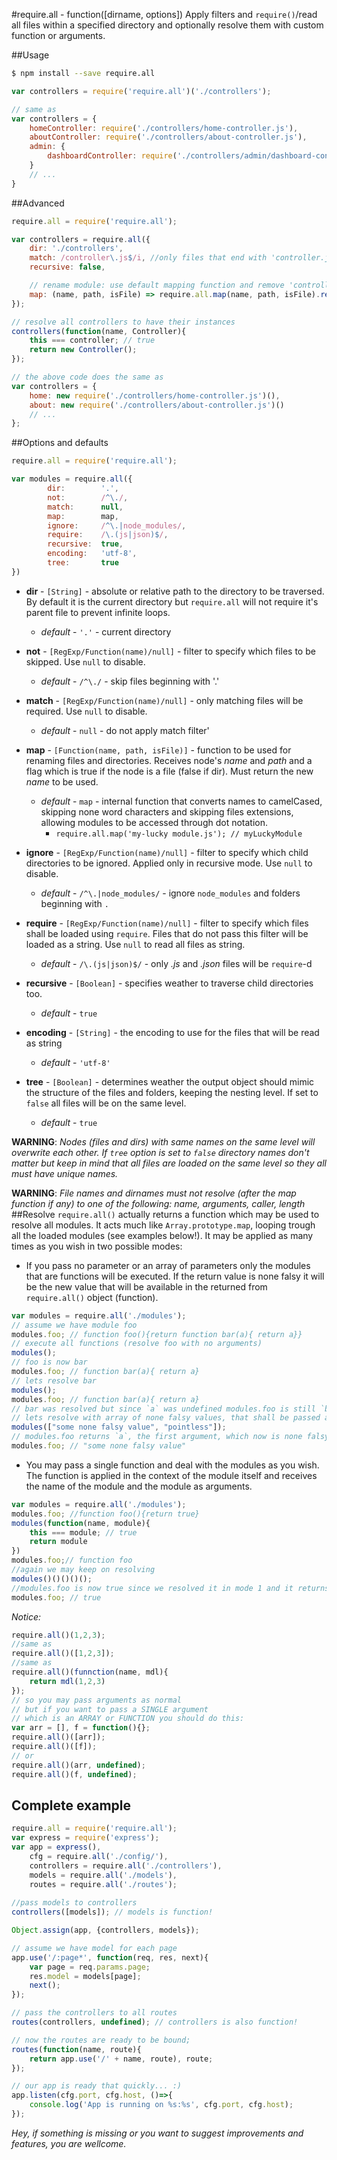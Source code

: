 #require.all - function([dirname, options])
Apply filters and `require()`/read all files within a specified directory and optionally resolve them with custom function or arguments.

##Usage
```sh
$ npm install --save require.all
```
```js
var controllers = require('require.all')('./controllers');

// same as
var controllers = {
    homeController: require('./controllers/home-controller.js'),
    aboutController: require('./controllers/about-controller.js'),
    admin: {
        dashboardController: require('./controllers/admin/dashboard-controller.js')
    }
    // ...
}
```
##Advanced
```js
require.all = require('require.all');

var controllers = require.all({
    dir: './controllers',
    match: /controller\.js$/i, //only files that end with 'controller.js'
    recursive: false,

    // rename module: use default mapping function and remove 'controller' from the end
    map: (name, path, isFile) => require.all.map(name, path, isFile).replace(/controller$/i, '')
});

// resolve all controllers to have their instances
controllers(function(name, Controller){
    this === controller; // true
    return new Controller();
});

// the above code does the same as
var controllers = {
    home: new require('./controllers/home-controller.js')(),
    about: new require('./controllers/about-controller.js')()
    // ...
};
```
##Options and defaults
```js
require.all = require('require.all');

var modules = require.all({
        dir:        '.',
        not:        /^\./,
        match:      null,
        map:        map,
        ignore:     /^\.|node_modules/,
        require:    /\.(js|json)$/,
        recursive:  true,
        encoding:   'utf-8',
        tree:       true
})
```
* __dir__ - `[String]` - absolute or relative path to the directory to be traversed. By default it is the current directory but `require.all` will not require it's parent file to prevent infinite loops. 

    * _default_ - `'.'` - current directory
* __not__ - `[RegExp/Function(name)/null]` - filter to specify which files to be skipped. Use `null` to disable.
    * _default_ - `/^\./` - skip files beginning with '.'

* __match__ - `[RegExp/Function(name)/null]` - only matching files will be required. Use `null` to disable.
    * _default_ - `null` - do not apply match filter'

* __map__ - `[Function(name, path, isFile)]` - function to be used for renaming files and directories. Receives node's *name* and *path* and a flag which is true if the node is a file (false if dir). Must return the new *name* to be used.
    * _default_ - `map` - internal function that converts names to camelCased, skipping none word characters and skipping files extensions, allowing modules to be accessed through dot notation. 
        * `require.all.map('my-lucky module.js'); // myLuckyModule`

* __ignore__ - `[RegExp/Function(name)/null]` - filter to specify which child directories to be ignored. Applied only in recursive mode. Use `null` to disable.
    * _default_ - `/^\.|node_modules/` - ignore `node_modules` and folders beginning with `.`

* __require__ - `[RegExp/Function(name)/null]` - filter to specify which files shall be loaded using `require`. Files that do not pass this filter will be loaded as a string. Use `null` to read all files as string.
    * _default_ - `/\.(js|json)$/` - only *.js* and *.json* files will be `require`-d

* __recursive__ - `[Boolean]` - specifies weather to traverse child directories too.
    * _default_ - `true`

* __encoding__ - `[String]` - the encoding to use for the files that will be read as string
    * _default_ - `'utf-8'`

* __tree__ - `[Boolean]` - determines weather the output object should mimic the structure of the files and folders, keeping the nesting level. If set to `false` all files will be on the same level.
    * _default_ - `true`

**WARNING**: *Nodes (files and dirs) with same names on the same level will overwrite each other. If `tree` option is set to `false` directory names don't matter but keep in mind that all files are loaded on the same level so they all must have unique names.*

**WARNING**: *File names and dirnames must not resolve (after the map function if any) to one of the following: name, arguments, caller, length*
##Resolve
`require.all()` actually returns a function which may be used to resolve all modules. It acts much like `Array.prototype.map`, looping trough all the loaded modules (see examples below!). It may be applied as many times as you wish in two possible modes:

* If you pass no parameter or an array of parameters only the modules that are functions will be executed. If the return value is none falsy it will be the new value that will be available in the returned from `require.all()` object (function).
```js
var modules = require.all('./modules');
// assume we have module foo
modules.foo; // function foo(){return function bar(a){ return a}}
// execute all functions (resolve foo with no arguments)
modules();
// foo is now bar
modules.foo; // function bar(a){ return a}
// lets resolve bar
modules();
modules.foo; // function bar(a){ return a}
// bar was resolved but since `a` was undefined modules.foo is still `bar`
// lets resolve with array of none falsy values, that shall be passed as arguments 
modules(["some none falsy value", "pointless"]);
// modules.foo returns `a`, the first argument, which now is none falsy so:
modules.foo; // "some none falsy value"
```
* You may pass a single function and deal with the modules as you wish. The function is applied in the context of the module itself and receives the name of the module and the module as arguments.
```js
var modules = require.all('./modules');
modules.foo; //function foo(){return true}
modules(function(name, module){
    this === module; // true
    return module
})
modules.foo;// function foo
//again we may keep on resolving
modules()()()()();
//modules.foo is now true since we resolved it in mode 1 and it returns true
modules.foo; // true
```
*Notice:*
```js
require.all()(1,2,3);
//same as 
require.all()([1,2,3]);
//same as 
require.all()(funnction(name, mdl){
    return mdl(1,2,3)
});
// so you may pass arguments as normal 
// but if you want to pass a SINGLE argument 
// which is an ARRAY or FUNCTION you should do this:
var arr = [], f = function(){};
require.all()([arr]);
require.all()([f]);
// or 
require.all()(arr, undefined);
require.all()(f, undefined);
```
## Complete example
```js
require.all = require('require.all');
var express = require('express');
var app = express(),
    cfg = require.all('./config/'),
    controllers = require.all('./controllers'),
    models = require.all('./models'),
    routes = require.all('./routes');
    
//pass models to controllers
controllers([models]); // models is function!

Object.assign(app, {controllers, models});

// assume we have model for each page
app.use('/:page*', function(req, res, next){
    var page = req.params.page;
    res.model = models[page];
    next();
});

// pass the controllers to all routes
routes(controllers, undefined); // controllers is also function!

// now the routes are ready to be bound;
routes(function(name, route){
    return app.use('/' + name, route), route;
});

// our app is ready that quickly... :)
app.listen(cfg.port, cfg.host, ()=>{
    console.log('App is running on %s:%s', cfg.port, cfg.host);
});

```

*Hey, if something is missing or you want to suggest improvements and features, you are wellcome.*